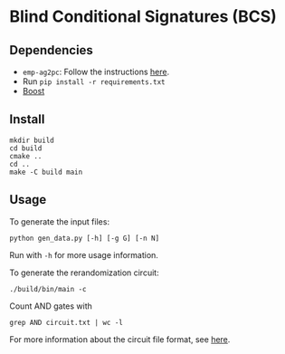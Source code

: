 # Blind Conditional Signatures (BCS)

## Dependencies
- `emp-ag2pc`: Follow the instructions [here](https://github.com/emp-toolkit/emp-ag2pc).
- Run `pip install -r requirements.txt`
- [Boost](https://www.boost.org/doc/libs/1_77_0/more/getting_started/index.html)

## Install
```
mkdir build
cd build
cmake ..
cd ..
make -C build main
```

## Usage
To generate the input files:
```
python gen_data.py [-h] [-g G] [-n N]
```
Run with `-h` for more usage information.

To generate the rerandomization circuit:
```
./build/bin/main -c
```
Count AND gates with
```
grep AND circuit.txt | wc -l
```
For more information about the circuit file format, see [here](https://github.com/MPC-SoK/frameworks/wiki/EMP-toolkit#circuit-format).